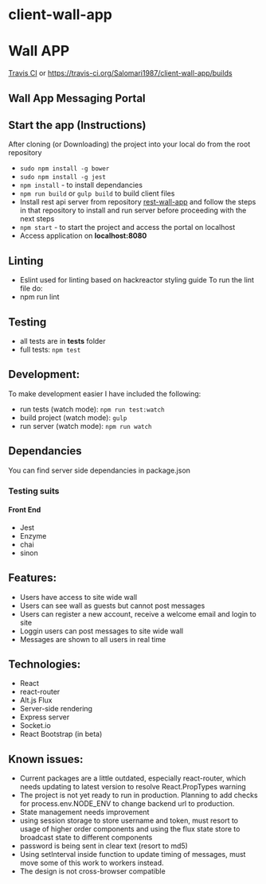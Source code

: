 # client-wall-app

# Wall APP #

[Travis CI](https://travis-ci.org/Salomari1987/client-wall-app/builds/) or https://travis-ci.org/Salomari1987/client-wall-app/builds

## Wall App Messaging Portal ##

## Start the app (Instructions)
After cloning (or Downloading) the project into your local do from the root repository
* ```sudo npm install -g bower```
* ```sudo npm install -g jest```
* ```npm install```   - to install dependancies
* ```npm run build``` or ```gulp build``` to build client files
* Install rest api server from repository [rest-wall-app](https://github.com/Salomari1987/rest-wall-app) and follow the steps in that repository to install and run server before proceeding with the next steps
* ```npm start```   	- to start the project and access the portal on localhost
* Access application on **localhost:8080**

## Linting
* Eslint used for linting based on hackreactor styling guide
To run the lint file do:
* npm run lint

## Testing
* all tests are in __tests__ folder
* full tests: ```npm test```

## Development:
To make development easier I have included the following:
* run tests (watch mode): ```npm run test:watch```
* build project (watch mode): ```gulp```
* run server (watch mode): ```npm run watch```

## Dependancies
You can find server side dependancies in package.json

### Testing suits
#### Front End
* Jest
* Enzyme
* chai
* sinon

## Features:
* Users have access to site wide wall
* Users can see wall as guests but cannot post messages
* Users can register a new account, receive a welcome email and login to site
* Loggin users can post messages to site wide wall
* Messages are shown to all users in real time

## Technologies:
* React
* react-router
* Alt.js Flux
* Server-side rendering
* Express server
* Socket.io
* React Bootstrap (in beta)

## Known issues:
* Current packages are a little outdated, especially react-router, which needs updating to latest version to resolve React.PropTypes warning
* The project is not yet ready to run in production. Planning to add checks for process.env.NODE_ENV to change backend url to production.
* State management needs improvement
* using session storage to store username and token, must resort to usage of higher order components and using the flux state store to broadcast state to different components
* password is being sent in clear text (resort to md5)
* Using setInterval inside function to update timing of messages, must move some of this work to workers instead.
* The design is not cross-browser compatible
